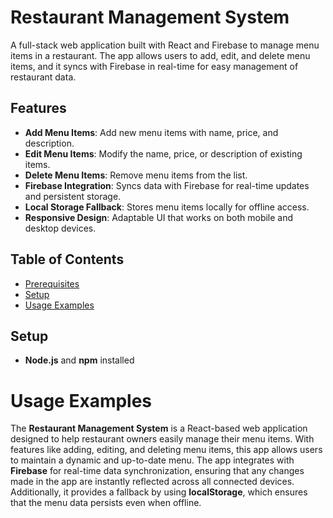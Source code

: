 # Restaurant Management System

A full-stack web application built with React and Firebase to manage menu items in a restaurant. The app allows users to add, edit, and delete menu items, and it syncs with Firebase in real-time for easy management of restaurant data.

## Features

- **Add Menu Items**: Add new menu items with name, price, and description.
- **Edit Menu Items**: Modify the name, price, or description of existing items.
- **Delete Menu Items**: Remove menu items from the list.
- **Firebase Integration**: Syncs data with Firebase for real-time updates and persistent storage.
- **Local Storage Fallback**: Stores menu items locally for offline access.
- **Responsive Design**: Adaptable UI that works on both mobile and desktop devices.

## Table of Contents

- [Prerequisites](#prerequisites)
- [Setup](#setup)
- [Usage Examples](#usage-examples)

## Setup
- **Node.js** and **npm** installed

# Usage Examples
The **Restaurant Management System** is a React-based web application designed to help restaurant owners easily manage their menu items.
With features like adding, editing, and deleting menu items, this app allows users to maintain a dynamic and up-to-date menu.
The app integrates with **Firebase** for real-time data synchronization, ensuring that any changes made in the app are instantly reflected across all connected devices.
Additionally, it provides a fallback by using **localStorage**, which ensures that the menu data persists even when offline.
